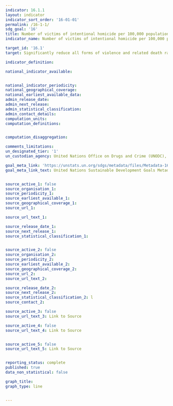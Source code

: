```yaml
---
indicator: 16.1.1
layout: indicator
indicator_sort_order: '16-01-01'
permalink: /16-1-1/
sdg_goal: '16'
title: Number of victims of intentional homicide per 100,000 population, by sex and age
indicator_name: Number of victims of intentional homicide per 100,000 population, by sex and age

target_id: '16.1'
target: Significantly reduce all forms of violence and related death rates everywhere

indicator_definition:

national_indicator_available:


national_indicator_periodicity:
national_geographical_coverage:
national_earliest_available_data:
admin_release_date:
admin_next_release:
admin_statistical_classification:
admin_contact_details:
computation_units:
computation_definitions:


computation_disaggregation:

comments_limitations:
un_designated_tier: '1'
un_custodian_agency: United Nations Office on Drugs and Crime (UNODC), World Health Organization (WHO)

goal_meta_link: 'https://unstats.un.org/sdgs/metadata/files/Metadata-16-01-01.pdf'
goal_meta_link_text: United Nations Sustainable Development Goals Metadata


source_active_1: false
source_organisation_1:
source_periodicity_1:
source_earliest_available_1:
source_geographical_coverage_1:
source_url_1:

source_url_text_1:

source_release_date_1:
source_next_release_1:
source_statistical_classification_1:


source_active_2: false
source_organisation_2:
source_periodicity_2:
source_earliest_available_2:
source_geographical_coverage_2:
source_url_2:
source_url_text_2:

source_release_date_2:
source_next_release_2:
source_statistical_classification_2: l
source_contact_2:

source_active_3: false
source_url_text_3: Link to Source

source_active_4: false
source_url_text_4: Link to Source


source_active_5: false
source_url_text_5: Link to Source


reporting_status: complete
published: true
data_non_statistical: false

graph_title:
graph_type: line


---
```

